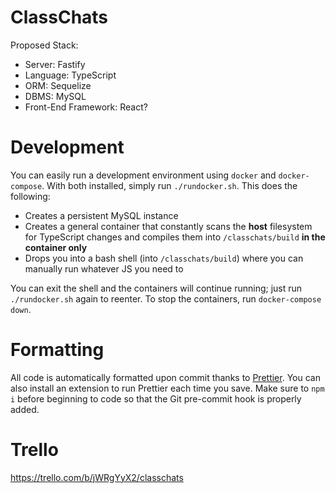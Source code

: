 # ClassChats

Proposed Stack:

-   Server: Fastify
-   Language: TypeScript
-   ORM: Sequelize
-   DBMS: MySQL
-   Front-End Framework: React?

# Development

You can easily run a development environment using `docker` and `docker-compose`.
With both installed, simply run `./rundocker.sh`. This does the following:
- Creates a persistent MySQL instance
- Creates a general container that constantly scans the **host** filesystem for TypeScript changes
  and compiles them into `/classchats/build` **in the container only**
- Drops you into a bash shell (into `/classchats/build`) where you can manually run whatever JS you need to

You can exit the shell and the containers will continue running; just run `./rundocker.sh` again to reenter.
To stop the containers, run `docker-compose down`.

# Formatting

All code is automatically formatted upon commit thanks to
[Prettier](https://prettier.io). You can also install an extension to run
Prettier each time you save. Make sure to `npm i` before beginning to code so
that the Git pre-commit hook is properly added.

# Trello

https://trello.com/b/jWRgYyX2/classchats
